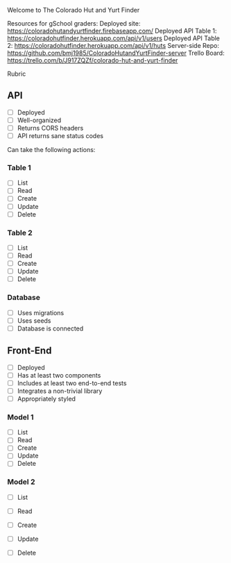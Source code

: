 Welcome to The Colorado Hut and Yurt Finder

Resources for gSchool graders:
Deployed site: https://coloradohutandyurtfinder.firebaseapp.com/
Deployed API Table 1: https://coloradohutfinder.herokuapp.com/api/v1/users
Deployed API Table 2: https://coloradohutfinder.herokuapp.com/api/v1/huts
Server-side Repo: https://github.com/bmj1985/ColoradoHutandYurtFinder-server
Trello Board: https://trello.com/b/J917ZQZf/colorado-hut-and-yurt-finder

Rubric
## API

* [ ] Deployed
* [ ] Well-organized
* [ ] Returns CORS headers
* [ ] API returns sane status codes

Can take the following actions:

### Table 1

* [ ] List
* [ ] Read
* [ ] Create
* [ ] Update
* [ ] Delete

### Table 2

* [ ] List
* [ ] Read
* [ ] Create
* [ ] Update
* [ ] Delete

### Database

* [ ] Uses migrations
* [ ] Uses seeds
* [ ] Database is connected

## Front-End

* [ ] Deployed
* [ ] Has at least two components
* [ ] Includes at least two end-to-end tests
* [ ] Integrates a non-trivial library
* [ ] Appropriately styled

### Model 1

* [ ] List
* [ ] Read
* [ ] Create
* [ ] Update
* [ ] Delete

### Model 2

* [ ] List
* [ ] Read
* [ ] Create
* [ ] Update
* [ ] Delete


